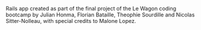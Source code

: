 Rails app created as part of the final project of the Le Wagon coding bootcamp by Julian Honma, Florian Bataille, Theophie Sourdille and Nicolas Sitter-Nolleau, with special credits to Malone Lopez.
